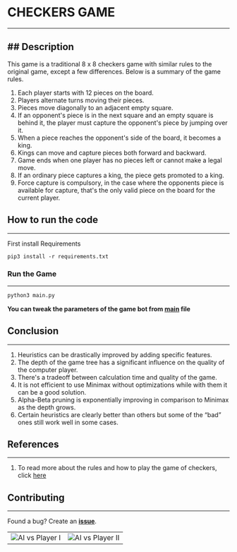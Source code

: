 # CHECKERS GAME
---

## Description
---

This game is a traditional 8 x 8 checkers game with similar rules to the original game, except a few differences. Below is a summary of the game rules.

1. Each player starts with 12 pieces on the board.
2. Players alternate turns moving their pieces.
3. Pieces move diagonally to an adjacent empty square.
4. If an opponent's piece is in the next square and an empty square is behind it, the player must capture the opponent's piece by jumping over it.
5. When a piece reaches the opponent's side of the board, it becomes a king.
6. Kings can move and capture pieces both forward and backward.
7. Game ends when one player has no pieces left or cannot make a legal move.
8. If an ordinary piece captures a king, the piece gets promoted to a king.
9. Force capture is compulsory, in the case where the opponents piece is available for capture, that's the only valid piece on the board for the current player.

<table>
    <tr>
        <td><img src="/visuals/game_1.gif" alt="AI vs Player I"></td>
        <td><img src="/visuals/game_2.gif" alt="AI vs Player II"></td>
    </tr>



## How to run the code
---

First install Requirements

```
pip3 install -r requirements.txt
```

### Run the Game
--- 

```bash
python3 main.py
```

**You can tweak the parameters of the game bot from [main](main.py) file**

## Conclusion
--- 

1. Heuristics can be drastically improved by adding specific features.
2. The depth of the game tree has a significant influence on the quality of the computer player.
3. There's a tradeoff between calculation time and quality of the game.
4. It is not efficient to use Minimax without optimizations while with them it can be a good solution.
5. Alpha-Beta pruning is exponentially improving in comparison to Minimax as the depth grows.
6. Certain heuristics are clearly better than others but some of the “bad” ones still work well in some cases.

## References
---

1. To read more about the rules and how to play the game of checkers, click [here](http://www.itsyourturn.com/t_helptopic2030.html)

## Contributing
---

Found a bug? Create an **[issue](https://github.com/d1m3j1/Checkers/issues/new)**.